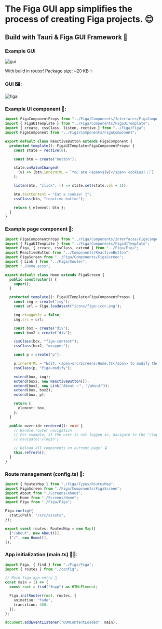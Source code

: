 # The Figa GUI app simplifies the process of creating Figa projects. 😊

## Build with Tauri & Figa GUI Framework 🍇

### Example GUI

![gui](https://github.com/user-attachments/assets/60659a78-bcf6-4adf-90f4-5c235b7b5ba9)

With build in router! Package size: ~20 KB ✨

### GUI 🖼️:

![figa](https://github.com/user-attachments/assets/43c0d89f-c620-4cbd-a59f-9c2dfa2f7e09)

### Example UI component 🧩:

```ts
import FigaComponentProps from "../Figa/Components/Interfaces/FigaComponentProps";
import { FigaUITemplate } from "../Figa/Components/FigaUITemplate";
import { create, cssClass, listen, rective } from "../Figa/Figa";
import FigaComponent from "../Figa/Components/FigaComponent";

export default class ReactiveButton extends FigaComponent {
  protected template(): FigaUITemplate<FigaComponentProps> {
    const state = rective(0);

    const btn = create("button");

    state.onValueChanged(
      (v) => (btn.innerHTML = `You ate <span>${v}</span> cookies! 🍪`)
    );

    listen(btn, "click", () => state.set(state.val + 1));

    btn.textContent = "Eat a cookie! 🍪";
    cssClass(btn, "reactive-button");

    return { element: btn };
  }
}
```

### Example page component 🧩:

```ts
import FigaComponentProps from "../Figa/Components/Interfaces/FigaComponentProps";
import { FigaUITemplate } from "../Figa/Components/FigaUITemplate";
import Figa, { create, cssClass, extend } from "../Figa/Figa";
import ReactiveButton from "../Components/ReactiveButton";
import FigaScreen from "../Figa/Components/FigaScreen";
import { Link } from "../Figa/Router";
import "./Home.scss";

export default class Home extends FigaScreen {
  public constructor() {
    super();
  }

  protected template(): FigaUITemplate<FigaComponentProps> {
    const img = create("img");
    const url = Figa.loadAsset("icons/figa-icon.png");

    img.draggable = false;
    img.src = url;

    const box = create("div");
    const box2 = create("div");

    cssClass(box, "figa-content");
    cssClass(box2, "wrapper");

    const p = create("p");

    p.innerHTML = "Edit: <span>src/Screens/Home.ts</span> to modify the page!";
    cssClass(p, "figa-modify");

    extend(box, img);
    extend(box2, new ReactiveButton());
    extend(box2, new Link("About ✨", "/about"));
    extend(box, box2);
    extend(box, p);

    return {
      element: box,
    };
  }

  public override rendered(): void {
    // Handle router navigation
    // For example, if the user is not logged in, navigate to the "/login" page (protect the route)
    // navigate('/login')

    // Reload all components on current page! ⌛
    this.refresh();
  }
}
```

### Route management (config.ts) 🫚:

```ts
import { RoutesMap } from "./Figa/Types/RoutesMap";
import FigaScreen from "./Figa/Components/FigaScreen";
import About from "./Screens/About";
import Home from "./Screens/Home";
import Figa from "./Figa/Figa";

Figa.config({
  staticPath: "/src/assets",
});

export const routes: RoutesMap = new Map([
  ["/about", new About()],
  ["/", new Home()],
]);
```

### App initialization (main.ts) 🫧💾:

```ts
import Figa, { find } from "./Figa/Figa";
import { routes } from "./config";

// Main figa app entry 🍇
const main = () => {
  const root = find("#app") as HTMLElement;

  Figa.initRouter(root, routes, {
    animation: "fade",
    transition: 400,
  });
};

document.addEventListener("DOMContentLoaded", main);
```
